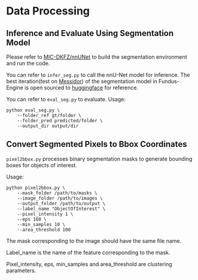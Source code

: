 # Data Processing

## Inference and Evaluate Using Segmentation Model

Please refer to [MIC-DKFZ/nnUNet](https://github.com/MIC-DKFZ/nnUNet) to build the segmentation environment and run the code.

You can refer to `infer_seg.py` to call the nnU-Net model for inference. The best iteration(test on [Messidor](https://opendatalab.org.cn/OpenDataLab/MESSIDOR)) of the segmentation model in Fundus-Engine is open sourced to [huggingface](https://huggingface.co/MeteorElf/FundusExpert_Seg) for reference.

You can refer to `eval_seg.py` to evaluate. 
Usage:
```
python eval_seg.py \
    --folder_ref gt/folder \
    --folder_pred predicted/folder \
    --output_dir output/dir
```

## Convert Segmented Pixels to Bbox Coordinates

`pixel2bbox.py` processes binary segmentation masks to generate bounding boxes for objects of interest.

Usage:
```
python pixel2bbox.py \
    --mask_folder /path/to/masks \
    --image_folder /path/to/images \
    --output_folder /path/to/output \
    --label_name "ObjectOfInterest" \
    --pixel_intensity 1 \
    --eps 160 \
    --min_samples 10 \
    --area_threshold 100
```
The mask corresponding to the image should have the same file name. 

Label_name is the name of the feature corresponding to the mask.

Pixel_intensity, eps, min_samples and area_threshold are clustering parameters.

